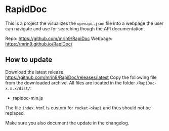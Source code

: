 # RapidDoc

This is a project the visualizes the `openapi.json` file into a webpage the user can navigate and
use for searching though the API documentation.

Repo: https://github.com/mrin9/RapiDoc
Webpage: https://mrin9.github.io/RapiDoc/

## How to update
Download the latest release: https://github.com/mrin9/RapiDoc/releases/latest
Copy the following file from the downloaded archive.
All files are located in the folder `/RapiDoc-x.x.x/dist/`:
 - rapidoc-min.js

The file `index.html` is custom for `rocket-okapi` and thus should not be replaced.

Make sure you also document the update in the changelog.

